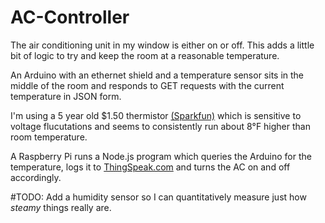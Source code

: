 # AC-Controller
The air conditioning unit in my window is either on or off. This adds a little bit of logic to try and keep the room at a reasonable temperature. 

An Arduino with an ethernet shield and a temperature sensor sits in the middle of the room and responds to GET requests with the current temperature in JSON form. 

I'm using a 5 year old $1.50 thermistor [(Sparkfun)](http://www.sparkfun.com/products/10988) which is sensitive to voltage flucutations and seems to consistently run about 8°F higher than room temperature. 

A Raspberry Pi runs a Node.js program which queries the Arduino for the temperature, logs it to [ThingSpeak.com](https://thingspeak.com/channels/279117/) and turns the AC on and off accordingly. 

#TODO:
Add a humidity sensor so I can quantitatively measure just how *steamy* things really are.  
